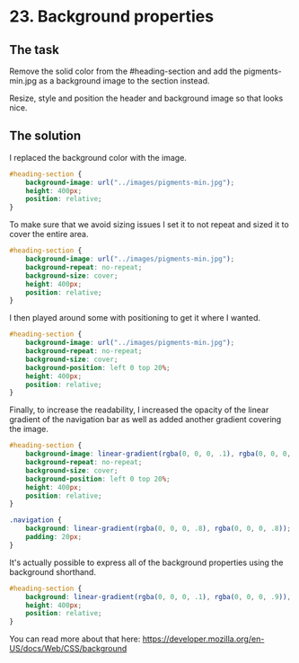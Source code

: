 # 23. Background properties

## The task

Remove the solid color from the #heading-section and add the pigments-min.jpg as a background image to the section instead.

Resize, style and position the header and background image so that looks nice.

## The solution

I replaced the background color with the image.

```css
#heading-section {
    background-image: url("../images/pigments-min.jpg");
    height: 400px;
    position: relative;
}
```

To make sure that we avoid sizing issues I set it to not repeat and sized it to cover the entire area.

```css
#heading-section {
    background-image: url("../images/pigments-min.jpg");
    background-repeat: no-repeat;
    background-size: cover;
    height: 400px;
    position: relative;
}
``` 

I then played around some with positioning to get it where I wanted.

```css
#heading-section {
    background-image: url("../images/pigments-min.jpg");
    background-repeat: no-repeat;
    background-size: cover;
    background-position: left 0 top 20%;
    height: 400px;
    position: relative;
}
```

Finally, to increase the readability, I increased the opacity of the linear gradient of the navigation bar as well as added another gradient covering the image.

```css
#heading-section {
    background-image: linear-gradient(rgba(0, 0, 0, .1), rgba(0, 0, 0, .9)), url("../images/pigments-min.jpg");
    background-repeat: no-repeat;
    background-size: cover;
    background-position: left 0 top 20%;
    height: 400px;
    position: relative;
}

.navigation {
    background: linear-gradient(rgba(0, 0, 0, .8), rgba(0, 0, 0, .8));
    padding: 20px;
}
```

It's actually possible to express all of the background properties using the background shorthand.

```css
#heading-section {
    background: linear-gradient(rgba(0, 0, 0, .1), rgba(0, 0, 0, .9)), url("../images/pigments-min.jpg") left 0 top 20%/cover no-repeat;
    height: 400px;
    position: relative;
}
```

You can read more about that here: https://developer.mozilla.org/en-US/docs/Web/CSS/background